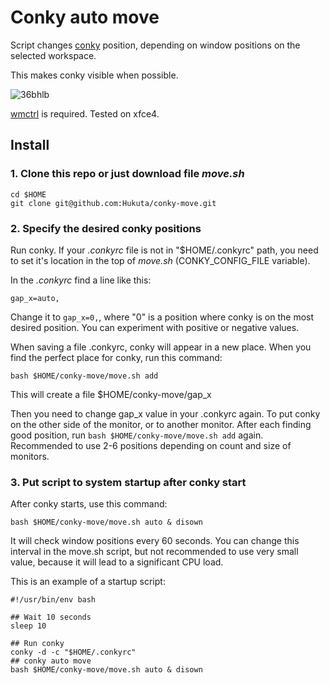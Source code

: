 # Conky auto move

Script changes [conky](https://github.com/brndnmtthws/conky) position, depending on window positions on the selected workspace. 

This makes conky visible when possible.

![36bhlb](https://user-images.githubusercontent.com/3100053/61719651-03024900-ad6e-11e9-82b4-4f0a36a337c8.gif)

[wmctrl](https://github.com/geekless/wmctrl) is required. Tested on xfce4.

## Install

### 1. Clone this repo or just download file *move.sh*
```
cd $HOME
git clone git@github.com:Hukuta/conky-move.git
```

### 2. Specify the desired conky positions
Run conky. If your *.conkyrc* file is not in "$HOME/.conkyrc" path, you need to set it's location in the top of *move.sh* (CONKY_CONFIG_FILE variable).

In the *.conkyrc* find a line like this:

```gap_x=auto,```

Change it to ```gap_x=0,```, where "0" is a position where conky is on the most desired position. You can experiment with positive or negative values.

When saving a file .conkyrc, conky will appear in a new place. When you find the perfect place for conky, run this command:

```bash $HOME/conky-move/move.sh add```

This will create a file $HOME/conky-move/gap_x 

Then you need to change gap_x value in your .conkyrc again. To put conky on the other side of the monitor, or to another monitor.
After each finding good position, run ```bash $HOME/conky-move/move.sh add``` again. Recommended to use 2-6 positions depending on count and size of monitors.

### 3. Put script to system startup after conky start

After conky starts, use this command:

```bash $HOME/conky-move/move.sh auto & disown```

It will check window positions every 60 seconds. You can change this interval in the move.sh script, but not recommended to use very small value, because it will lead to a significant CPU load.

This is an example of a startup script:

```
#!/usr/bin/env bash

## Wait 10 seconds
sleep 10

## Run conky
conky -d -c "$HOME/.conkyrc"
## conky auto move
bash $HOME/conky-move/move.sh auto & disown
```
